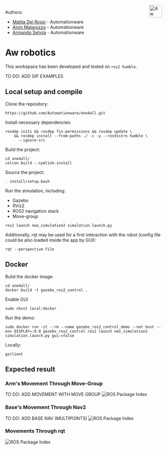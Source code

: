 <a href="http://www.automationware.it/">
    <img src="doc/img/logoAW.png" alt="Aw logo" title="AutomationWare" align="right" height="40" />
</a>

Authors: 
- [Mattia Dei Rossi](deirossi@automationware.it) - Automationware
- [Alvin Matarozzo](matarozzo@automationware.it) - Automationware
- [Armando Selvija](selvija@automationware.it) - Automationware

# Aw robotics

This workspace has been developed and tested on `ros2 humble`.

TO DO: ADD GIF EXAMPLES


## Local setup and compile
Clone the repository:
```
https://github.com/Automationware/one4all.git
```
Install necessary dependencies:
```
rosdep initi && rosdep fix-permissions && rosdep update \
    && rosdep install --from-paths ./ -i -y --rosdistro humble \
      --ignore-src
```
Build the project:
```
cd one4all/
colcon build --symlink-install
```
Source the project:
```
. install/setup.bash
```
Run the simulation, including:
- Gazebo
- RViz2
- ROS2 navigation stack
- Move-group
```
ros2 launch neo_simulation2 simulation.launch.py
```
Additionally, rqt may be used for a first interaction with the robot (config file could be also loaded inside the app by GUI):
```
rqt --perspective-file
```


## Docker
Build the docker image:
```
cd one4all/
docker build -t gazebo_ros2_control .
```
Enable GUI
```
sudo xhost local:docker
```
Run the demo:
```
sudo docker run -it --rm --name gazebo_ros2_control_demo --net host --env DISPLAY=:0.0 gazebo_ros2_control ros2 launch neo_simulation2 simulation.launch.py gui:=false
```
Locally:
```
gzclient
```

## Expected result
### Arm's Movement Through Move-Group
TO DO: ADD MOVEMENT WITH MOVE GROUP
![ROS Package Index]()

### Base's Movement Through Nav2
TO DO: ADD BASE NAV (MULTIPOINTS)
![ROS Package Index](https://img.shields.io/ros/v/humble/one4ll)

### Movements Through rqt
![ROS Package Index](https://img.shields.io/ros/v/humble/one4ll)
